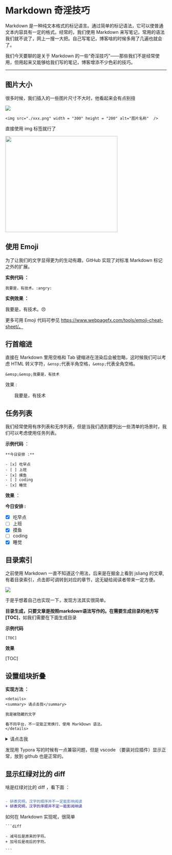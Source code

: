 # Markdown 奇淫技巧

Markdown 是一种纯文本格式的标记语言。通过简单的标记语法，它可以使普通文本内容具有一定的格式。经常的，我们使用 Markdown 来写笔记，常用的语法我们就不说了，网上一搜一大把。自己写笔记，博客啥的时候多用了几遍也就会了。

我们今天要聊的是关于 Markdown 的一些“奇淫技巧”——那些我们不是经常使用，但用起来又能够给我们写的笔记，博客增添不少色彩的技巧。

***



## 图片大小



很多时候，我们插入的一些图片尺寸不大时，他看起来会有点别扭

![](https://i.loli.net/2019/07/23/5d36e2081f4a581839.png)



```
<img src="./xxx.png" width = "300" height = "200" alt="图片名称"  />
```
直接使用 img 标签就行了

<img src="https://i.loli.net/2019/07/23/5d36e2081f4a581839.png" width = "350" height = "300" alt="" align=center />

## 使用 Emoji

为了让我们的文字显得更为的生动有趣，GitHub 实现了对标准 Markdown 标记之外的扩展。

**实例代码 ：**

```
我要是，有技术。:angry:
```

**实例效果 ：**

我要是，有技术。:angry:

更多可用 Emoji 代码可参见 https://www.webpagefx.com/tools/emoji-cheat-sheet/。


## 行首缩进

直接在 Markdown 里用空格和 Tab 键缩进在渲染后会被忽略，这时候我们可以考虑 HTML 转义字符，`&ensp;`代表半角空格，`&emsp;`代表全角空格。

`&emsp;&emsp;我要是，有技术`

效果 :

&emsp;&emsp;我要是，有技术

## 任务列表

我们经常使用有序列表和无序列表，但是当我们遇到要列出一些清单的场景时，我们可以考虑使用任务列表。

**示例代码** ：

```text
**今日安排 :**

- [x] 吃早点
- [ ] 上班
- [x] 摸鱼
- [ ] coding
- [x] 睡觉
```

**效果** ：

**今日安排  :**

- [x] 吃早点
- [ ] 上班
- [x] 摸鱼
- [ ] coding
- [x] 睡觉

## 目录索引

之前使用 Markdown 一直不知道这个用法，后来是在掘金上看到 jsliang 的文章,有着目录索引，点击即可调转到对应的章节，这无疑给阅读者带来一定方便。

![](https://i.loli.net/2019/07/27/5d3b8c0d4637530707.png)

于是乎想着自己也实现一下，发现方法其实很简单。

**目录生成，只要文章是按照markdown语法写作的。在需要生成目录的地方写
[TOC]**，如我们需要在下面生成目录

**示例代码**

```[TOC]```

**效果**

[TOC]


## 设置组块折叠

**实现方法 ：**

```text
<details>
<summary> 请点击我</summary>

我是被隐藏的文字

看不同平台，不一定能正常换行、使用 MarkDown 语法。
</details>
```

<details>
    <summary>请点击我</summary>


    我是被隐藏的文字

</details>



发现用 Typora 写的时候有一点兼容问题，但是 vscode （要装对应插件）显示正常，放到 github 也是正常的。

## 显示红绿对比的 diff



啥是红绿对比的 diff ，看下面 ：

```diff

- 研表究明，汉字的顺序并不一定能影响阅读
+ 研表究明，汉字的序顺并不定一能影阅响读

```

如何在 Markdown 实现呢，很简单

```
​```diff

- 减号后是原来的字符。
+ 加号后是改后的字符。

​```
```

